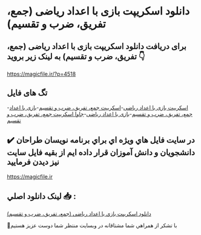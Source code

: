 # دانلود اسکریپت بازی با اعداد ریاضی (جمع، تفریق، ضرب و تقسیم)

## برای دریافت دانلود اسکریپت بازی با اعداد ریاضی (جمع، تفریق، ضرب و تقسیم) به لینک زیر بروید 👇

https://magicfile.ir/?p=4518

## تگ های فایل

-[اسکریپت بازی با اعداد ریاضی](https://magicfile.ir/product/%d8%a7%d8%b3%da%a9%d8%b1%db%8c%d9%be%d8%aa-%d8%a8%d8%a7%d8%b2%db%8c-%d8%a8%d8%a7-%d8%a7%d8%b9%d8%af%d8%a7%d8%af-%d8%b1%db%8c%d8%a7%d8%b6%db%8c-%d8%ac%d9%85%d8%b9-%d8%aa%d9%81%d8%b1%db%8c%d9%82-%d8%b6%d8%b1%d8%a8-%d8%aa%d9%82%d8%b3%db%8c%d9%85/)-[اسکریپت جمع، تفریق، ضرب و تقسیم](https://magicfile.ir/product/%d8%a7%d8%b3%da%a9%d8%b1%db%8c%d9%be%d8%aa-%d8%a8%d8%a7%d8%b2%db%8c-%d8%a8%d8%a7-%d8%a7%d8%b9%d8%af%d8%a7%d8%af-%d8%b1%db%8c%d8%a7%d8%b6%db%8c-%d8%ac%d9%85%d8%b9-%d8%aa%d9%81%d8%b1%db%8c%d9%82-%d8%b6%d8%b1%d8%a8-%d8%aa%d9%82%d8%b3%db%8c%d9%85/)-[بازی با اعداد جمع، تفریق، ضرب و تقسیم](https://magicfile.ir/product/%d8%a7%d8%b3%da%a9%d8%b1%db%8c%d9%be%d8%aa-%d8%a8%d8%a7%d8%b2%db%8c-%d8%a8%d8%a7-%d8%a7%d8%b9%d8%af%d8%a7%d8%af-%d8%b1%db%8c%d8%a7%d8%b6%db%8c-%d8%ac%d9%85%d8%b9-%d8%aa%d9%81%d8%b1%db%8c%d9%82-%d8%b6%d8%b1%d8%a8-%d8%aa%d9%82%d8%b3%db%8c%d9%85/)-[بازی با اعداد ریاضی](https://magicfile.ir/product/%d8%a7%d8%b3%da%a9%d8%b1%db%8c%d9%be%d8%aa-%d8%a8%d8%a7%d8%b2%db%8c-%d8%a8%d8%a7-%d8%a7%d8%b9%d8%af%d8%a7%d8%af-%d8%b1%db%8c%d8%a7%d8%b6%db%8c-%d8%ac%d9%85%d8%b9-%d8%aa%d9%81%d8%b1%db%8c%d9%82-%d8%b6%d8%b1%d8%a8-%d8%aa%d9%82%d8%b3%db%8c%d9%85/)-[جاوا اسکریپت جمع، تفریق، ضرب و تقسیم](https://magicfile.ir/product/%d8%a7%d8%b3%da%a9%d8%b1%db%8c%d9%be%d8%aa-%d8%a8%d8%a7%d8%b2%db%8c-%d8%a8%d8%a7-%d8%a7%d8%b9%d8%af%d8%a7%d8%af-%d8%b1%db%8c%d8%a7%d8%b6%db%8c-%d8%ac%d9%85%d8%b9-%d8%aa%d9%81%d8%b1%db%8c%d9%82-%d8%b6%d8%b1%d8%a8-%d8%aa%d9%82%d8%b3%db%8c%d9%85/)

## ✔️ در سايت فايل هاي ويژه اي براي برنامه نويسان طراحان دانشجويان و دانش آموزان قرار داده ايم از بقيه فايل سايت نيز ديدن فرماييد

https://magicfile.ir


## لينک دانلود اصلي 📥 :

[دانلود اسکریپت بازی با اعداد ریاضی (جمع، تفریق، ضرب و تقسیم)](https://magicfile.ir/product/%d8%a7%d8%b3%da%a9%d8%b1%db%8c%d9%be%d8%aa-%d8%a8%d8%a7%d8%b2%db%8c-%d8%a8%d8%a7-%d8%a7%d8%b9%d8%af%d8%a7%d8%af-%d8%b1%db%8c%d8%a7%d8%b6%db%8c-%d8%ac%d9%85%d8%b9-%d8%aa%d9%81%d8%b1%db%8c%d9%82-%d8%b6%d8%b1%d8%a8-%d8%aa%d9%82%d8%b3%db%8c%d9%85/) 


🙏با تشکر از همراهي شما مشتاقانه در وبسایت منتظر شما دوست عزیز هستیم

